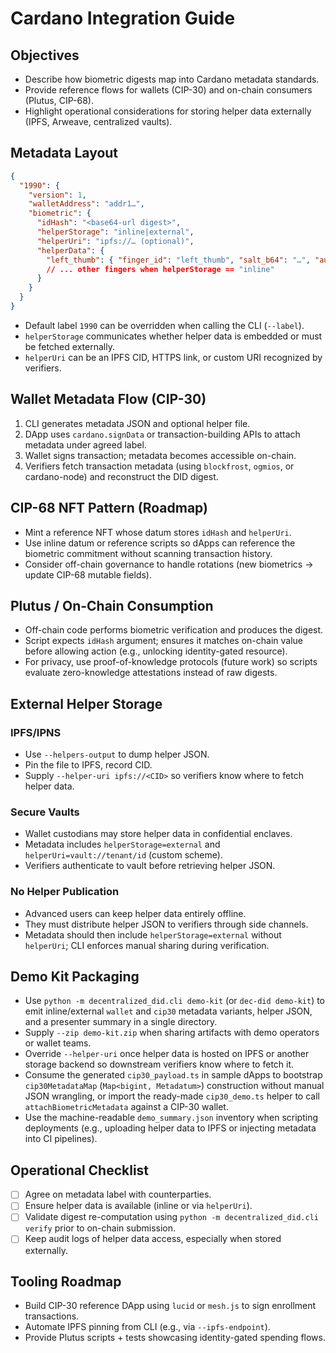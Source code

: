 # Cardano Integration Guide

## Objectives
- Describe how biometric digests map into Cardano metadata standards.
- Provide reference flows for wallets (CIP-30) and on-chain consumers (Plutus, CIP-68).
- Highlight operational considerations for storing helper data externally (IPFS, Arweave, centralized vaults).

## Metadata Layout
```json
{
  "1990": {
    "version": 1,
    "walletAddress": "addr1…",
    "biometric": {
      "idHash": "<base64-url digest>",
      "helperStorage": "inline|external",
      "helperUri": "ipfs://… (optional)",
      "helperData": {
        "left_thumb": { "finger_id": "left_thumb", "salt_b64": "…", "auth_b64": "…" }
        // ... other fingers when helperStorage == "inline"
      }
    }
  }
}
```
- Default label `1990` can be overridden when calling the CLI (`--label`).
- `helperStorage` communicates whether helper data is embedded or must be fetched externally.
- `helperUri` can be an IPFS CID, HTTPS link, or custom URI recognized by verifiers.

## Wallet Metadata Flow (CIP-30)
1. CLI generates metadata JSON and optional helper file.
2. DApp uses `cardano.signData` or transaction-building APIs to attach metadata under agreed label.
3. Wallet signs transaction; metadata becomes accessible on-chain.
4. Verifiers fetch transaction metadata (using `blockfrost`, `ogmios`, or cardano-node) and reconstruct the DID digest.

## CIP-68 NFT Pattern (Roadmap)
- Mint a reference NFT whose datum stores `idHash` and `helperUri`.
- Use inline datum or reference scripts so dApps can reference the biometric commitment without scanning transaction history.
- Consider off-chain governance to handle rotations (new biometrics -> update CIP-68 mutable fields).

## Plutus / On-Chain Consumption
- Off-chain code performs biometric verification and produces the digest.
- Script expects `idHash` argument; ensures it matches on-chain value before allowing action (e.g., unlocking identity-gated resource).
- For privacy, use proof-of-knowledge protocols (future work) so scripts evaluate zero-knowledge attestations instead of raw digests.

## External Helper Storage
### IPFS/IPNS
- Use `--helpers-output` to dump helper JSON.
- Pin the file to IPFS, record CID.
- Supply `--helper-uri ipfs://<CID>` so verifiers know where to fetch helper data.

### Secure Vaults
- Wallet custodians may store helper data in confidential enclaves.
- Metadata includes `helperStorage=external` and `helperUri=vault://tenant/id` (custom scheme).
- Verifiers authenticate to vault before retrieving helper JSON.

### No Helper Publication
- Advanced users can keep helper data entirely offline.
- They must distribute helper JSON to verifiers through side channels.
- Metadata should then include `helperStorage=external` without `helperUri`; CLI enforces manual sharing during verification.

## Demo Kit Packaging
- Use `python -m decentralized_did.cli demo-kit` (or `dec-did demo-kit`) to emit inline/external `wallet` and `cip30` metadata variants, helper JSON, and a presenter summary in a single directory.
- Supply `--zip demo-kit.zip` when sharing artifacts with demo operators or wallet teams.
- Override `--helper-uri` once helper data is hosted on IPFS or another storage backend so downstream verifiers know where to fetch it.
- Consume the generated `cip30_payload.ts` in sample dApps to bootstrap `cip30MetadataMap` (`Map<bigint, Metadatum>`) construction without manual JSON wrangling, or import the ready-made `cip30_demo.ts` helper to call `attachBiometricMetadata` against a CIP-30 wallet.
- Use the machine-readable `demo_summary.json` inventory when scripting deployments (e.g., uploading helper data to IPFS or injecting metadata into CI pipelines).

## Operational Checklist
- [ ] Agree on metadata label with counterparties.
- [ ] Ensure helper data is available (inline or via `helperUri`).
- [ ] Validate digest re-computation using `python -m decentralized_did.cli verify` prior to on-chain submission.
- [ ] Keep audit logs of helper data access, especially when stored externally.

## Tooling Roadmap
- Build CIP-30 reference DApp using `lucid` or `mesh.js` to sign enrollment transactions.
- Automate IPFS pinning from CLI (e.g., via `--ipfs-endpoint`).
- Provide Plutus scripts + tests showcasing identity-gated spending flows.
